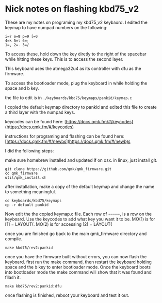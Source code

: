 # Nick notes on flashing kbd75_v2

These are my notes on programing my kbd75_v2 keybaord. I edited the keymap to have numpad numbers on the following:

```
i=7 o=8 p=9 [=0
4=k 5=l 6=;
1=, 2=. 3=/ 
```

To access these, hold down the key diretly to the right of the spacebar while hitting these keys. This is to access the second layer. 


This keyboard uses the atmega32u4 as its controller with dfu as the firmware. 

To access the bootloader mode, plug the keyboard in while holding the space and b key. 


the file to edit is in `./keyboards/kbd75/keymaps/pankid/keymap.c`

I copied the default keymap directory to pankid and edited this file to create a third layer with the numpad keys. 

keycodes can be found here: [https://docs.qmk.fm/#/keycodes](https://docs.qmk.fm/#/keycodes)

instructions for programing and flashing can be found here: [https://docs.qmk.fm/#/newbs](https://docs.qmk.fm/#/newb)s

I did the following steps:

make sure homebrew installed and updated if on osx. in linux, just install git. 

```
git clone https://github.com/qmk/qmk_firmware.git
cd qmk_firmware
util/qmk_install.sh
```

after installation, make a copy of the default keymap and change the name to something meaningful. 

```
cd keyboards/kbd75/keymaps
cp -r default pankid
```

Now edit the the copied keymap.c file. Each row of ------, is a row on the keyboard. Use the keycodes to add what key you want it to be. MO(1) is for [1] = LAYOUT(. MO(2) is for accessing [2] = LAYOUT(

once you are finished go back to the main qmk_firmware directory and compile. 

```
make kbd75/rev2:pankid
```
once you have the firmware built without errors, you can now flash the keyboard. first run the make command, then restart the keyboard holding space and the b key to enter bootloader mode. Once the keyboard boots into bootloader mode the make command will show that it was found and fllash it. 

```
make kbd75/rev2:pankid:dfu
```

once flashing is finished, reboot your keyboard  and test it out. 
